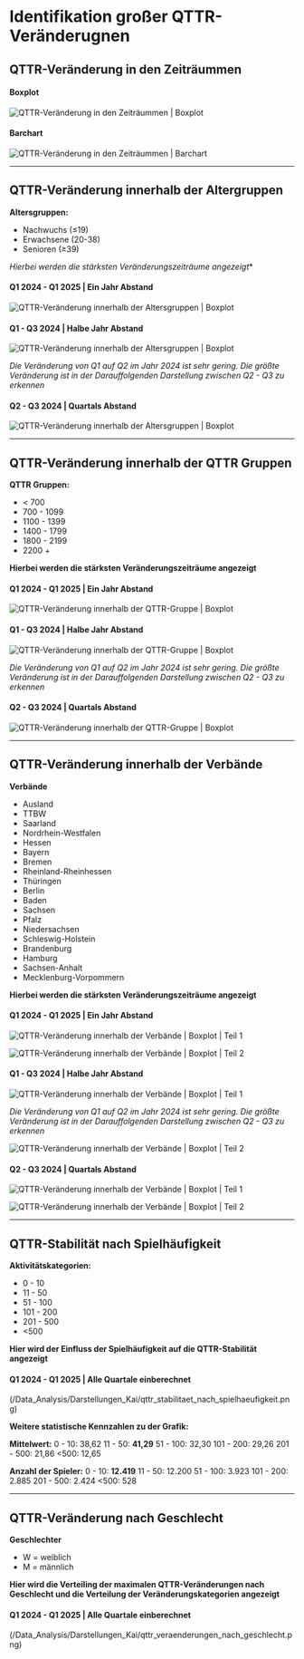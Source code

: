 # **Identifikation großer QTTR-Veränderugnen**

## **QTTR-Veränderung in den Zeiträummen**


#### **Boxplot**
![QTTR-Veränderung in den Zeiträummen | Boxplot](/Data_Analysis/Darstellungen_als_Bilder/QTTR_Veränderungen_in_Zeiträumen.png)


#### **Barchart**
![QTTR-Veränderung in den Zeiträummen | Barchart](/Data_Analysis/Darstellungen_als_Bilder/QTTR_Veränderungen_in_Zeiträumen_Barchart.png)


---

## **QTTR-Veränderung innerhalb der Altergruppen**

**Altersgruppen:**
- Nachwuchs (≤19)
- Erwachsene (20-38)
- Senioren (≥39)

*Hierbei werden die stärksten Veränderungszeiträume angezeigt**

#### **Q1 2024 - Q1 2025 | Ein Jahr Abstand**
![QTTR-Veränderung innerhalb der Altersgruppen | Boxplot](/Data_Analysis/Darstellungen_als_Bilder/altersgruppe_Q1_2024_Q_TTR_dif_24_Q1_25_Q1.png)

#### **Q1 - Q3 2024 | Halbe Jahr Abstand**
![QTTR-Veränderung innerhalb der Altersgruppen | Boxplot](/Data_Analysis/Darstellungen_als_Bilder/altersgruppe_Q1_2024_Q_TTR_dif_24_Q1_24_Q3.png)

*Die Veränderung von Q1 auf Q2 im Jahr 2024 ist sehr gering. Die größte Veränderung ist in der Darauffolgenden Darstellung zwischen Q2 - Q3 zu erkennen*

#### **Q2 - Q3 2024 | Quartals Abstand**
![QTTR-Veränderung innerhalb der Altersgruppen | Boxplot](/Data_Analysis/Darstellungen_als_Bilder/altersgruppe_Q2_2024_Q_TTR_dif_24_Q2_24_Q3.png)


---

## **QTTR-Veränderung innerhalb der QTTR Gruppen**

**QTTR Gruppen:**
- < 700
- 700 - 1099
- 1100 - 1399
- 1400 - 1799
- 1800 - 2199
- 2200 +

**Hierbei werden die stärksten Veränderungszeiträume angezeigt**

#### **Q1 2024 - Q1 2025 | Ein Jahr Abstand**
![QTTR-Veränderung innerhalb der QTTR-Gruppe | Boxplot](/Data_Analysis/Darstellungen_als_Bilder/ttr_gruppen_Q_TTR_dif_24_Q1_25_Q1.png)

#### **Q1 - Q3 2024 | Halbe Jahr Abstand**
![QTTR-Veränderung innerhalb der QTTR-Gruppe | Boxplot](/Data_Analysis/Darstellungen_als_Bilder/ttr_gruppen_Q_TTR_dif_24_Q1_24_Q3.png)

*Die Veränderung von Q1 auf Q2 im Jahr 2024 ist sehr gering. Die größte Veränderung ist in der Darauffolgenden Darstellung zwischen Q2 - Q3 zu erkennen*

#### **Q2 - Q3 2024 | Quartals Abstand**
![QTTR-Veränderung innerhalb der QTTR-Gruppe | Boxplot](/Data_Analysis/Darstellungen_als_Bilder/ttr_gruppen_Q_TTR_dif_24_Q2_24_Q3.png)


---

## **QTTR-Veränderung innerhalb der Verbände**

**Verbände**
- Ausland
- TTBW
- Saarland
- Nordrhein-Westfalen
- Hessen
- Bayern
- Bremen
- Rheinland-Rheinhessen
- Thüringen
- Berlin
- Baden
- Sachsen
- Pfalz
- Niedersachsen
- Schleswig-Holstein
- Brandenburg 
- Hamburg
- Sachsen-Anhalt
- Mecklenburg-Vorpommern

**Hierbei werden die stärksten Veränderungszeiträume angezeigt**

#### **Q1 2024 - Q1 2025 | Ein Jahr Abstand**
![QTTR-Veränderung innerhalb der Verbände | Boxplot | Teil 1](/Data_Analysis/Darstellungen_als_Bilder/verband_teil1_Q_TTR_dif_24_Q1_25_Q1.png)

![QTTR-Veränderung innerhalb der Verbände | Boxplot | Teil 2](/Data_Analysis/Darstellungen_als_Bilder/verband_teil2_Q_TTR_dif_24_Q1_25_Q1.png)

#### **Q1 - Q3 2024 | Halbe Jahr Abstand**
![QTTR-Veränderung innerhalb der Verbände | Boxplot | Teil 1](/Data_Analysis/Darstellungen_als_Bilder/verband_teil1_Q_TTR_dif_24_Q1_24_Q3.png)

*Die Veränderung von Q1 auf Q2 im Jahr 2024 ist sehr gering. Die größte Veränderung ist in der Darauffolgenden Darstellung zwischen Q2 - Q3 zu erkennen*

![QTTR-Veränderung innerhalb der Verbände | Boxplot | Teil 2](/Data_Analysis/Darstellungen_als_Bilder/verband_teil2_Q_TTR_dif_24_Q1_24_Q3.png)

#### **Q2 - Q3 2024 | Quartals Abstand**
![QTTR-Veränderung innerhalb der Verbände | Boxplot | Teil 1](/Data_Analysis/Darstellungen_als_Bilder/verband_teil1_Q_TTR_dif_24_Q2_24_Q3.png)

![QTTR-Veränderung innerhalb der Verbände | Boxplot | Teil 2](/Data_Analysis/Darstellungen_als_Bilder/verband_teil2_Q_TTR_dif_24_Q2_24_Q3.png)


---  

## **QTTR-Stabilität nach Spielhäufigkeit**

**Aktivitätskategorien:**
- 0 - 10
- 11 - 50
- 51 - 100
- 101 - 200
- 201 - 500
- <500

**Hier wird der Einfluss der Spielhäufigkeit auf die QTTR-Stabilität angezeigt**

#### **Q1 2024 - Q1 2025 | Alle Quartale einberechnet**
(/Data_Analysis/Darstellungen_Kai/qttr_stabilitaet_nach_spielhaeufigkeit.png)

**Weitere statistische Kennzahlen zu der Grafik:**

**Mittelwert:**
0 - 10:     38,62
11 - 50:    **41,29**
51 - 100:   32,30
101 - 200:  29,26
201 - 500:  21,86
<500:       12,65

**Anzahl der Spieler:**
0 - 10:     **12.419**
11 - 50:    12.200
51 - 100:   3.923
101 - 200:  2.885
201 - 500:  2.424
<500:       528


---

## **QTTR-Veränderung nach Geschlecht**

**Geschlechter**
- W = weiblich
- M = männlich

**Hier wird die Verteiling der maximalen QTTR-Veränderungen nach Geschlecht und die Verteilung der Veränderungskategorien angezeigt**

#### **Q1 2024 - Q1 2025 | Alle Quartale einberechnet**
(/Data_Analysis/Darstellungen_Kai/qttr_veraenderungen_nach_geschlecht.png)

